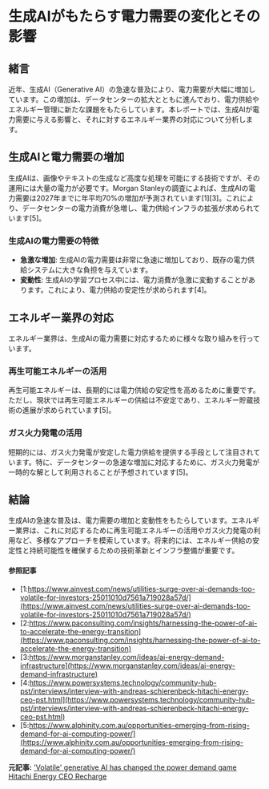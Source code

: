 # 生成AIがもたらす電力需要の変化とその影響

## 緒言

近年、生成AI（Generative AI）の急速な普及により、電力需要が大幅に増加しています。この増加は、データセンターの拡大とともに進んでおり、電力供給やエネルギー管理に新たな課題をもたらしています。本レポートでは、生成AIが電力需要に与える影響と、それに対するエネルギー業界の対応について分析します。

## 生成AIと電力需要の増加

生成AIは、画像やテキストの生成など高度な処理を可能にする技術ですが、その運用には大量の電力が必要です。Morgan Stanleyの調査によれば、生成AIの電力需要は2027年までに年平均70%の増加が予測されています[1][3]。これにより、データセンターの電力消費が急増し、電力供給インフラの拡張が求められています[5]。

### 生成AIの電力需要の特徴

- **急激な増加**: 生成AIの電力需要は非常に急速に増加しており、既存の電力供給システムに大きな負担を与えています。
- **変動性**: 生成AIの学習プロセス中には、電力消費が急激に変動することがあります。これにより、電力供給の安定性が求められます[4]。

## エネルギー業界の対応

エネルギー業界は、生成AIの電力需要に対応するために様々な取り組みを行っています。

### **再生可能エネルギーの活用**

再生可能エネルギーは、長期的には電力供給の安定性を高めるために重要です。ただし、現状では再生可能エネルギーの供給は不安定であり、エネルギー貯蔵技術の進展が求められています[5]。

### **ガス火力発電の活用**

短期的には、ガス火力発電が安定した電力供給を提供する手段として注目されています。特に、データセンターの急速な増加に対応するために、ガス火力発電が一時的な解として利用されることが予想されています[5]。

## 結論

生成AIの急速な普及は、電力需要の増加と変動性をもたらしています。エネルギー業界は、これに対応するために再生可能エネルギーの活用やガス火力発電の利用など、多様なアプローチを模索しています。将来的には、エネルギー供給の安定性と持続可能性を確保するための技術革新とインフラ整備が重要です。

#### 参照記事
- [1:https://www.ainvest.com/news/utilities-surge-over-ai-demands-too-volatile-for-investors-25011010d7561a719028a57d/](https://www.ainvest.com/news/utilities-surge-over-ai-demands-too-volatile-for-investors-25011010d7561a719028a57d/)
- [2:https://www.paconsulting.com/insights/harnessing-the-power-of-ai-to-accelerate-the-energy-transition](https://www.paconsulting.com/insights/harnessing-the-power-of-ai-to-accelerate-the-energy-transition)
- [3:https://www.morganstanley.com/ideas/ai-energy-demand-infrastructure](https://www.morganstanley.com/ideas/ai-energy-demand-infrastructure)
- [4:https://www.powersystems.technology/community-hub-pst/interviews/interview-with-andreas-schierenbeck-hitachi-energy-ceo-pst.html](https://www.powersystems.technology/community-hub-pst/interviews/interview-with-andreas-schierenbeck-hitachi-energy-ceo-pst.html)
- [5:https://www.alphinity.com.au/opportunities-emerging-from-rising-demand-for-ai-computing-power/](https://www.alphinity.com.au/opportunities-emerging-from-rising-demand-for-ai-computing-power/)


**元記事:** ['Volatile' generative AI has changed the power demand game Hitachi Energy CEO Recharge](https://www.rechargenews.com/energy-transition/volatile-generative-ai-has-changed-the-power-demand-game-hitachi-energy-ceo/2-1-1780253)